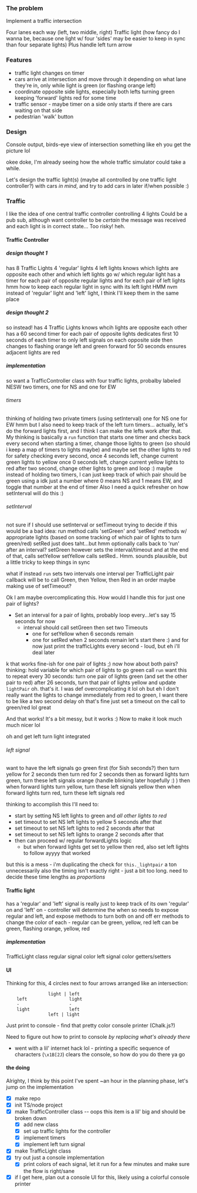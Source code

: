 ### The problem
Implement a traffic intersection

Four lanes each way (left, two middle, right)
Traffic light (how fancy do I wanna be, because one light w/ four 'sides' may be easier to keep in sync than four separate lights)
	Plus handle left turn arrow

### Features
- traffic light changes on timer
- cars arrive at intersection and move through it depending on what lane they're in, only while light is green (or flashing orange left)
- coordinate opposite side lights, especially both lefts turning green keeping 'forward' lights red for some time
- traffic sensor - maybe timer on a side only starts if there are cars waiting on that side
- pedestrian 'walk' button

### Design
Console output, birds-eye view of intersection 
something like eh you get the picture lol


okee doke, I'm already seeing how the whole traffic simulator could take a while.

Let's design the traffic light(s) (maybe all controlled by one traffic light controller?)
with cars _in mind_, and try to add cars in later if/when possible :)

### Traffic
I like the idea of one central traffic controller controlling 4 lights
Could be a pub sub, although want controller to be _certain_ the message was received and each light is in correct state...
Too risky! heh.

#### Traffic Controller
##### design thought 1
has 8 Traffic Lights
	4 'regular' lights
	4 left lights
knows which lights are opposite each other and which left lights go w/ which regular light
has a timer for each pair of opposite regular lights
	and for each pair of left lights
hmm how to keep each regular light in sync with its left light
HMM nvm instead of 'regular' light and 'left' light, I think I'll keep them in the same place

##### design thought 2
so instead!
has 4 Traffic Lights
knows whcih lights are opposite each other
has a 60 second timer for each pair of opposite lights
	dedicates first 10 seconds of each timer to only left signals on each opposite side
	then changes to flashing orange left and green forward for 50 seconds
	ensures adjacent lights are red

##### implementation
so want a TrafficController class
	with four traffic lights, probalby labeled NESW
	two timers, one for NS and one for EW

###### timers
thinking of holding two private timers (using setInterval)
	one for NS
	one for EW
hmm but I also need to keep track of the left turn timers...
actually, let's do the forward lights first, and I think I can make the lefts work after that.
My thinking is basically a `run` function that starts one timer and checks back every second
	when starting a timer, change those lights to green
		(so should i keep a map of timers to lights maybe)
	and maybe set the other lights to red for safety
	checking every second, 
		once 4 seconds left, change current green lights to yellow
		once 0 seconds left, change current yellow lights to red
		after two second, change other lights to green
	and loop :) 
maybe instead of holding two timers, I can just keep track of which pair should be green using a idk just a number where 0 means NS and 1 means EW, and toggle that number at the end of timer
Also I need a quick refresher on how setInterval will do this :) 

###### setInterval
not sure if I should use setInterval or setTimeout
trying to decide if this would be a bad idea:
	run method calls  'setGreen' and 'setRed' methods w/ appropriate lights (based on some tracking of which pair of lights to turn green/red)
	setRed just does taht...but hmm optionally calls back to 'run' after an interval?
	setGreen however sets the interval/timeout and at the end of that, calls setYellow
	setYellow calls setRed..
Hmm. sounds plausible, but a little tricky to keep things in sync

what if instead
	`run` sets two intervals
		one interval per TrafficLight pair
		callback will be to call Green, then Yellow, then Red in an order maybe making use of setTimeout?

Ok I am maybe overcomplicating this.
   How would I handle this for just one pair of lights?
   - Set an interval for a pair of lights, probably loop every...let's say 15 seconds for now
	   - interval should call setGreen then set two Timeouts
		   - one for setYellow when 6 seconds remain
		   - one for setRed when 2 seconds remain
	let's start there :) 
	and for now just print the trafficLights every second - loud, but eh i'll deal later

k that works fine-ish for one pair of lights ;) now how about both pairs?
thinking:
	hold variable for which pair of lights to go green
	call `run`
	want this to repeat every 30 seconds:
		turn one pair of lights green (and set the other pair to red)
		after 26 seconds, turn that pair of lights yellow and update `lightPair`
	oh. that's it. I was def overcomplicating it lol
	oh but eh I don't really want the lights to change immediately from red to green, I want there to be like a two second delay
	oh that's fine just set a timeout on the call to green/red lol great

And that works! It's a bit messy, but it works :) 
Now to make it look much much nicer lol

oh and get left turn light integrated

###### left signal
want to have the left signals go green first (for 5ish seconds?)
	then turn yellow for 2 seconds
	then turn red for 2 seconds
	then as forward lights turn green, turn these left signals orange (handle blinking later hopefully :) )
	then when forward lights turn yellow, turn these left signals yellow
	then when forward lights turn red, turn these left signals red

thinking to accomplish this I'll need to:
- start by setting NS left lights to green and _all other lights to red_
- set timeout to set NS left lights to yellow 5 seconds after that
- set timeout to set NS left lights to red 2 seconds after that
- set timeout to set NS left lights to orange 2 seconds after that
- then can proceed w/ regular forwardLights logic
	- but when forward lights get set to yellow then red, also set left lights to follow
ayyyy that worked

but this is a mess - i'm duplicating the check for `this._lightpair` a ton unnecessarily
also the timing isn't exactly right - just a bit too long. need to decide these time lengths as _proportions_ 

#### Traffic light
has a 'regular' and 'left' signal
is really just to keep track of its own 'regular' on and 'left' on - controller will determine the when 
so needs to expose regular and left, and expose methods to turn both on and off
err methods to change the color of each - 
	regular can be green, yellow, red
	left can be green, flashing orange, yellow, red

##### implementation
TrafficLight class
	regular signal color
	left signal color
	getters/setters



#### UI
Thinking for this, 4 circles next to four arrows arranged like an intersection:

					light | left
		left                light
		-                   -
		light               left
					left | light

Just print to console - find that pretty color console printer (Chalk.js?)

Need to figure out how to print to console _by replacing what's already there_
- went with a lil' internet hack lol - printing a specific sequence of characters (`\x1B[2J`) clears the console, so how do you do there ya go

#### the doing
Alrighty, I think by this point I've spent ~an hour in the planning phase, let's jump on the implementation

- [x] make repo
- [x] init TS/node project
- [x] make TrafficController class -- oops this item is a lil' big and should be broken down
	- [x] add new class
	- [x] set up traffic lights for the controller
	- [x] implement timers
	- [x] implement left turn signal
- [x] make TrafficLight class
- [x] try out just a console implementation
	- [x] print colors of each signal, let it run for a few minutes and make sure the flow is right/sane
- [x] if I get here, plan out a console UI for this, likely using a colorful console printer
